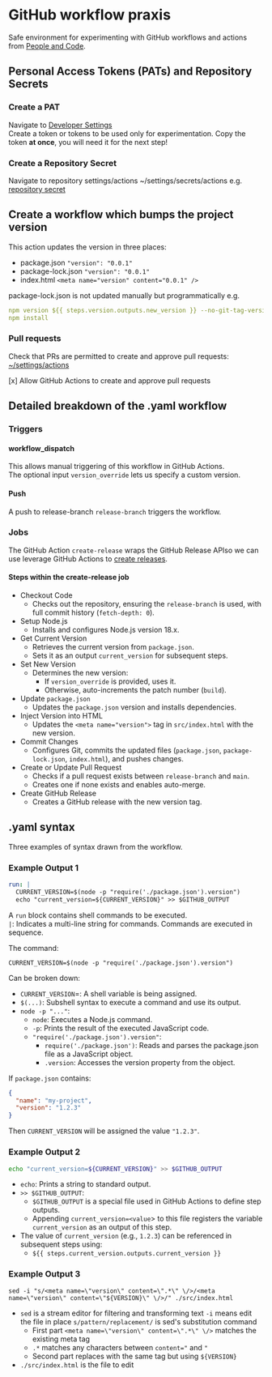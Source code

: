 # GitHub workflow praxis

Safe environment for experimenting with GitHub workflows and actions from [People and Code](https://people-and-code.com/).

## Personal Access Tokens (PATs) and Repository Secrets

### Create a PAT

Navigate to [Developer Settings](https://github.com/settings/tokens)  
Create a token or tokens to be used only for experimentation. Copy the token **at once**, you will need it for the next step!

### Create a Repository Secret

Navigate to repository settings/actions ~/settings/secrets/actions e.g. [repository secret](https://github.com/p-n-c/github-workflow-praxis/settings/secrets/actions)

## Create a workflow which bumps the project version

This action updates the version in three places:

- package.json
  `"version": "0.0.1"`
- package-lock.json
  `"version": "0.0.1"`
- index.html
  `<meta name="version" content="0.0.1" />`

package-lock.json is not updated manually but programmatically e.g.

  ```yaml
  npm version ${{ steps.version.outputs.new_version }} --no-git-tag-version --force
  npm install
  ```

### Pull requests

Check that PRs are permitted to create and approve pull requests: [~/settings/actions](https://github.com/organizations/p-n-c/settings/actions)

[x] Allow GitHub Actions to create and approve pull requests

## Detailed breakdown of the .yaml workflow

### Triggers

#### workflow_dispatch

This allows manual triggering of this workflow in GitHub Actions.  
The optional input `version_override` lets us specify a custom version.

#### Push

A push to release-branch `release-branch` triggers the workflow.

### Jobs

The GitHub Action `create-release` wraps the GitHub Release APIso we can use leverage GitHub Actions to [create releases](https://github.com/actions/create-release).

#### Steps within the create-release job

- Checkout Code
  - Checks out the repository, ensuring the `release-branch` is used, with full commit history (`fetch-depth: 0`).
- Setup Node.js
  - Installs and configures Node.js version 18.x.
- Get Current Version
  - Retrieves the current version from `package.json`.
  - Sets it as an output `current_version` for subsequent steps.
- Set New Version
  - Determines the new version:
    - If `version_override` is provided, uses it.
    - Otherwise, auto-increments the patch number (`build`).
- Update `package.json`
  - Updates the `package.json` version and installs dependencies.
- Inject Version into HTML
  - Updates the `<meta name="version">` tag in `src/index.html` with the new version.
- Commit Changes
  - Configures Git, commits the updated files (`package.json`, `package-lock.json`, `index.html`), and pushes changes.
- Create or Update Pull Request
  - Checks if a pull request exists between `release-branch` and `main`.
  - Creates one if none exists and enables auto-merge.
- Create GitHub Release
  - Creates a GitHub release with the new version tag.
  
## .yaml syntax

Three examples of syntax drawn from the workflow.

### Example Output 1

```yaml
run: |
  CURRENT_VERSION=$(node -p "require('./package.json').version")
  echo "current_version=${CURRENT_VERSION}" >> $GITHUB_OUTPUT
```

A `run` block contains shell commands to be executed.  
`|`: Indicates a multi-line string for commands. Commands are executed in sequence.  

The command:

`CURRENT_VERSION=$(node -p "require('./package.json').version")`

Can be broken down:

- `CURRENT_VERSION`=: A shell variable is being assigned.
- `$(...)`: Subshell syntax to execute a command and use its output.
- `node -p "..."`:
  - `node`: Executes a Node.js command.
  - `-p`: Prints the result of the executed JavaScript code.
  - `"require('./package.json').version"`:
    - `require('./package.json')`: Reads and parses the package.json file as a JavaScript object.
    - `.version`: Accesses the version property from the object.
  
If `package.json` contains:

```json
{
  "name": "my-project",
  "version": "1.2.3"
}
```

Then `CURRENT_VERSION` will be assigned the value `"1.2.3"`.

### Example Output 2

```bash
echo "current_version=${CURRENT_VERSION}" >> $GITHUB_OUTPUT
```

- `echo`: Prints a string to standard output.
- `>> $GITHUB_OUTPUT`:
  - `$GITHUB_OUTPUT` is a special file used in GitHub Actions to define step outputs.
  - Appending `current_version=<value`> to this file registers the variable `current_version` as an output of this step.
- The value of `current_version` (e.g., `1.2.3`) can be referenced in subsequent steps using:
  - `${{ steps.current_version.outputs.current_version }}`

### Example Output 3

`sed -i "s/<meta name=\"version\" content=\".*\" \/>/<meta name=\"version\" content=\"${VERSION}\" \/>/" ./src/index.html`

- `sed` is a stream editor for filtering and transforming text
`-i` means edit the file in place
`s/pattern/replacement/` is sed's substitution command
  - First part `<meta name=\"version\" content=\".*\" \/>` matches the existing meta tag
  - `.*` matches any characters between `content="` and `"`
  - Second part replaces with the same tag but using `${VERSION}`
- `./src/index.html` is the file to edit